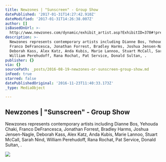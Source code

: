 ```yaml
---
title: Newzones | "Sunscreen" - Group Show
datePublished: '2017-01-31T14:27:42.910Z'
dateModified: '2017-01-31T14:26:38.007Z'
author: []
isBasedOnUrl: >-
  http://www.newzones.com/dynamic/exhibit_artist.asp?ExhibitID=378#!prettyPhoto%5Bgallery%5D/1/
description: >-
  Newzones represents contemporary artists including Dianne Bos, Yehouda Chaki,
  Franco DeFrancesca, Jonathan Forrest, Bradley Harms, Joshua Jensen-Nagle,
  Deborah Kass, Alex Katz, Anda Kubis, Marie Lannoo, Stuart McCall, Sarah Nind,
  William Perehudoff, Rana Rochat, Pat Service, Donald Sultan, .
publisher: {}
via: {}
sourcePath: _posts/2016-08-19-newzones-or-sunscreen-group-show.md
inFeed: true
starred: false
datePublishedOriginal: '2016-11-23T11:40:33.173Z'
_type: MediaObject

---
```

<article style=""><h1>Newzones | "Sunscreen" - Group Show</h1><p>Newzones represents contemporary artists including Dianne Bos, Yehouda Chaki, Franco DeFrancesca, Jonathan Forrest, Bradley Harms, Joshua Jensen-Nagle, Deborah Kass, Alex Katz, Anda Kubis, Marie Lannoo, Stuart McCall, Sarah Nind, William Perehudoff, Rana Rochat, Pat Service, Donald Sultan, .</p><img src="http://www.newzones.com/dynamic/images/display/Yehouda_Chaki_Flowers_247_A_11873_405.jpg" /></article>